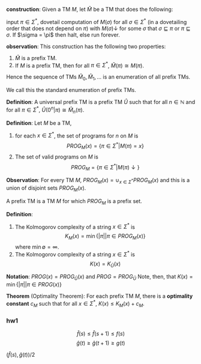 **construction**: Given a TM $M$, let $\hat M$ be a TM that does the following:

input $\pi \in \Sigma^*$, dovetail computation of $M(\sigma)$ for all $\sigma \in \Sigma^*$ (in a dovetailing order that does not depend on $\pi$) with $M(\sigma) \downarrow$ for some $\sigma$ that $\sigma \sqsubseteq \pi$ or $\pi \sqsubseteq \sigma$. If \$\sigma = \pi$ then halt, else run forever.

**observation**: This construction has the following two properties:

1. $\hat M$ is a prefix TM.
2. If $M$ is a prefix TM, then for all $\pi \in \Sigma^*$, $\hat M(\pi) \cong M(\pi)$.

Hence the sequence of TMs $\hat M_0, \hat M_1, \ldots$ is an enumeration of all prefix TMs.

We call this the standard enumeration of prefix TMs.

**Definition**: A universal prefix TM is a prefix TM $\hat U$ such that for all $n \in \mathbb{N}$ and for all $\pi \in \Sigma^*$, $\hat U(0^n|\pi) \cong \hat M_n(\pi)$.

**Definition**: Let $M$ be a TM,

1. for each $x \in \Sigma^*$, the set of programs for $n$ on $M$ is $$PROG_M(x) = \{\pi \in \Sigma^* \vert M(\pi) = x\}$$
2. The set of valid programs on $M$ is $$PROG_M = \{\pi \in \Sigma^* \vert M(\pi) \downarrow\}$$

**Observation**: For every TM $M$, $PROG_M(x) = \cup_{x \in \Sigma^*} PROG_M(x)$ and this is a union of disjoint sets $PROG_M(x)$.

A prefix TM is a TM $M$ for which $PROG_M$ is a prefix set.

**Definition**:

1. The Kolmogorov complexity of a string $x \in \Sigma^*$ is $$K_M(x) = \min \{|\pi| \vert \pi \in PROG_M(x)\}$$ where $\min \emptyset = \infty$.
2. The Kolmogorov complexity of a string $x \in \Sigma^*$ is $$K(x) = K_{\hat U}(x)$$

**Notation**: $PROG(x) = PROG_{\hat U}(x)$ and $PROG = PROG_{\hat U}$ Note, then, that $K(x) = \min \{|\pi| \vert \pi \in PROG(x)\}$

**Theorem** (Optimality Theorem): For each prefix TM $M$, there is a **optimality constant** $c_M$ such that for all $x \in \Sigma^*$, $K(x) \leq K_M(x) + c_M$.

### hw1

$$\hat f(s) \le \hat f(s + 1) \le f(s)$$
$$\hat g(t) \ge \hat g(t + 1) \ge g(t)$$

$(\hat f(s), \hat g(t))/2$
